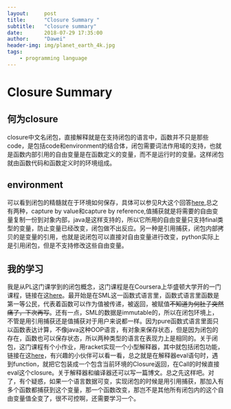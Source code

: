 ```yaml
---
layout:     post
title:      "Closure Summary "
subtitle:   "closure summary"
date:       2018-07-29 17:35:00
author:     "Dawei"
header-img: img/planet_earth_4k.jpg
tags:
    - programming language
---
```

Closure Summary
==

## 何为closure  
closure中文名闭包，直接解释就是在支持闭包的语言中，函数并不只是那些code，是包括code和environment的结合体，闭包需要词法作用域的支持，也就是函数内部引用的自由变量是在函数定义的变量，而不是运行时的变量。这样闭包就由函数代码和函数定义时的环境组成。

## environment
可以看到闭包的精髓就在于环境如何保存，具体可以参见R大这个回答[here](https://www.zhihu.com/question/27416568/answer/36565794),总之有两种，capture by value和capture by reference,值捕获就是将需要的自由变量复制一份到对象内部，java是这样支持的，所以它所用的自由变量只支持final类型的变量，防止变量已经改变，闭包做不出反应。另一种是引用捕获，闭包内部拷贝的是变量的引用，也就是说闭包可以直接对自由变量进行改变，python实际上是引用闭包，但是不支持修改这些自由变量。

## 我的学习
我是从PL这门课学到的闭包概念，这门课程是在Coursera上华盛顿大学开的一门课程，链接在这[here](https://www.coursera.org/learn/programming-languages/)。最开始是在SML这一函数式语言里，函数式语言里函数是第一等公民，代表着函数可以作为值被传递，被返回，被赋值~~不知道为何肚子突然痛了，下次再写~~。还有一点，SML的数据是immutable的，所以在闭包环境上，不管是用引用捕获还是值捕获对于用户来说都一样。因为pure函数式语言里面只以函数表达计算，不像java这种OOP语言，有对象来保存状态，但是因为闭包的存在，函数也可以保存状态，所以两种类型的语言在表现力上是相同的。关于闭包，这门课程有个小作业，用racket实现一个小型解释器，其中就包括闭包功能，链接在这[here](https://github.com/lionsterben/Coursera/blob/master/uw_programming_languages/hw5.rkt)，有兴趣的小伙伴可以看一看，总之就是在解释器eval语句时，遇到function，就把它包装成一个包含当前环境的Closure返回，在Call的时候直接eval这个closure。关于解释器和编译器还可以写一篇博文。总之先这样吧。对了，有个疑惑，如果一个语言数据可变，实现闭包的时候是用引用捕获，那加入有多个函数都捕获到这个变量，那一个函数改变，那岂不是其他所有闭包内的这个自由变量值全变了，很不可控啊，还需要学习一个。
